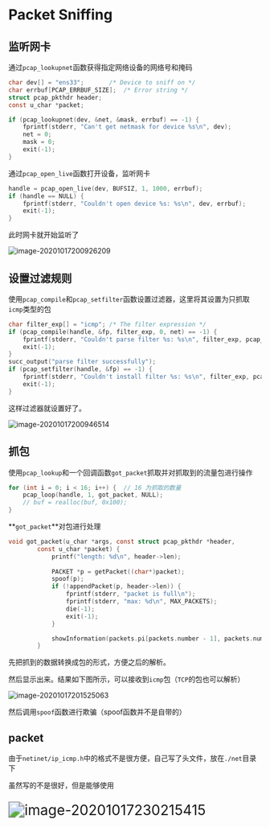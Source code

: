 #   Packet Sniffing



## 监听网卡

通过`pcap_lookupnet`函数获得指定网络设备的网络号和掩码

```c
char dev[] = "ens33";		/* Device to sniff on */
char errbuf[PCAP_ERRBUF_SIZE];	/* Error string */
struct pcap_pkthdr header;
const u_char *packet;

if (pcap_lookupnet(dev, &net, &mask, errbuf) == -1) {
    fprintf(stderr, "Can't get netmask for device %s\n", dev);
    net = 0;
    mask = 0;
    exit(-1);
}
```



通过`pcap_open_live`函数打开设备，监听网卡

```c
handle = pcap_open_live(dev, BUFSIZ, 1, 1000, errbuf);
if (handle == NULL) {
    fprintf(stderr, "Couldn't open device %s: %s\n", dev, errbuf);
    exit(-1);
}
```

此时网卡就开始监听了

![image-20201017200926209](https://gitee.com/ethustdout/pics/raw/master/img/image-20201017200926209.png)



## 设置过滤规则

使用`pcap_compile`和`pcap_setfilter`函数设置过滤器，这里将其设置为只抓取`icmp`类型的包

```c
char filter_exp[] = "icmp";	/* The filter expression */
if (pcap_compile(handle, &fp, filter_exp, 0, net) == -1) {
    fprintf(stderr, "Couldn't parse filter %s: %s\n", filter_exp, pcap_geterr(handle));
    exit(-1);
} 
succ_output("parse filter successfully");
if (pcap_setfilter(handle, &fp) == -1) {
    fprintf(stderr, "Couldn't install filter %s: %s\n", filter_exp, pcap_geterr(handle));
    exit(-1);
}
```

这样过滤器就设置好了。

![image-20201017200946514](https://gitee.com/ethustdout/pics/raw/master/img/image-20201017200946514.png)



## 抓包

使用`pcap_lookup`和一个回调函数`got_packet`抓取并对抓取到的流量包进行操作



```c
for (int i = 0; i < 16; i++) {	// 16 为抓取的数量
    pcap_loop(handle, 1, got_packet, NULL);
    // buf = realloc(buf, 0x100);
}
```

**`got_packet`**对包进行处理

```c
void got_packet(u_char *args, const struct pcap_pkthdr *header,
	    const u_char *packet) {
            printf("length: %d\n", header->len);
            
            PACKET *p = getPacket((char*)packet);
            spoof(p);
            if (!appendPacket(p, header->len)) {
                fprintf(stderr, "packet is full\n");
                fprintf(stderr, "max: %d\n", MAX_PACKETS);
                die(-1);
                exit(-1);
            }

            showInformation(packets.pi[packets.number - 1], packets.number);
        }
```

先把抓到的数据转换成包的形式，方便之后的解析。

然后显示出来。结果如下图所示，可以接收到`icmp`包（`TCP`的包也可以解析）

![image-20201017201525063](https://gitee.com/ethustdout/pics/raw/master/img/image-20201017201525063.png)



然后调用`spoof`函数进行欺骗（spoof函数并不是自带的）



## packet

由于`netinet/ip_icmp.h`中的格式不是很方便，自己写了头文件，放在`./net`目录下

虽然写的不是很好，但是能够使用



### 











<img src="../../../../Library/Application Support/typora-user-images/image-20201017230215415.png" alt="image-20201017230215415" style="zoom:200%;" />

